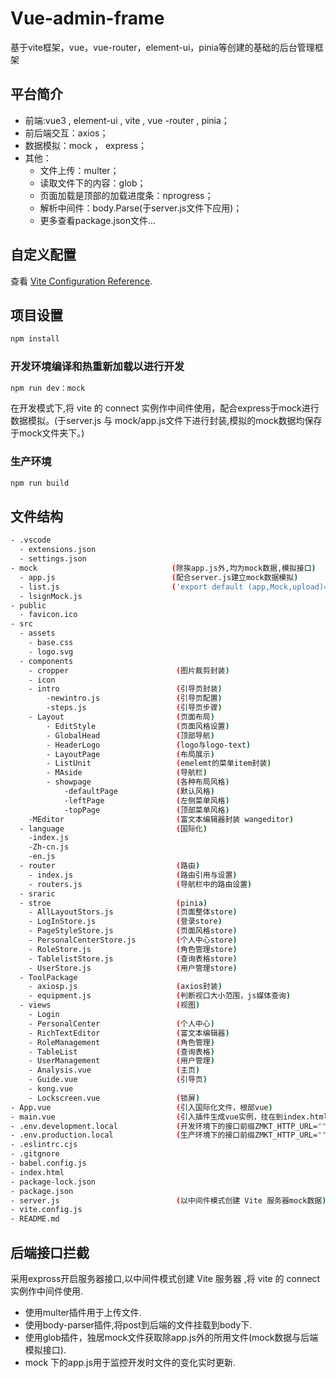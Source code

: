 
# Vue-admin-frame

基于vite框架，vue，vue-router，element-ui，pinia等创建的基础的后台管理框架

## 平台简介

* 前端:vue3 , element-ui , vite , vue -router , pinia；
* 前后端交互：axios；
* 数据模拟：mock ， express；
* 其他：
    - 文件上传：multer；
    - 读取文件下的内容：glob；
    - 页面加载是顶部的加载进度条：nprogress；
    - 解析中间件：body.Parse(于server.js文件下应用)；
    - 更多查看package.json文件...


## 自定义配置

查看 [Vite Configuration Reference](https://vitejs.dev/config/).

## 项目设置

```sh
npm install
```

### 开发环境编译和热重新加载以进行开发

```sh
npm run dev：mock
```
在开发模式下,将 vite 的 connect 实例作中间件使用，配合express于mock进行数据模拟。(于server.js 与 mock/app.js文件下进行封装,模拟的mock数据均保存于mock文件夹下。)

### 生产环境

```sh
npm run build
```

## 文件结构

```sh
- .vscode
  - extensions.json
  - settings.json
- mock                              (除挨app.js外,均为mock数据,模拟接口)
  - app.js                          (配合server.js建立mock数据模拟)
  - list.js                         ('export default (app,Mock,upload)=>{}')
  - lsignMock.js
- public
  - favicon.ico
- src
  - assets
    - base.css
    - logo.svg
  - components
    - cropper                        (图片裁剪封装)
    - icon
    - intro                          (引导页封装)
        -newintro.js                 (引导页配置)
        -steps.js                    (引导页步骤)
    - Layout                         (页面布局)
        - EditStyle                  (页面风格设置)
        - GlobalHead                 (顶部导航)
        - HeaderLogo                 (logo与logo-text)
        - LayoutPage                 (布局展示)
        - ListUnit                   (emelemt的菜单item封装)
        - MAside                     (导航栏)
        - showpage                   (各种布局风格)
            -defaultPage             (默认风格)
            -leftPage                (左侧菜单风格)
            -topPage                 (顶部菜单风格)
    -MEditor                         (富文本编辑器封装 wangeditor)
  - language                         (国际化)
    -index.js
    -Zh-cn.js
    -en.js
  - router                           (路由)
    - index.js                       (路由引用与设置)
    - routers.js                     (导航栏中的路由设置)
  - sraric
  - stroe                            (pinia)
    - AllLayoutStors.js              (页面整体store)
    - LogInStore.js                  (登录store)
    - PageStyleStore.js              (页面风格store)
    - PersonalCenterStore.js         (个人中心store)
    - RoleStore.js                   (角色管理store)
    - TablelistStore.js              (查询表格store)
    - UserStore.js                   (用户管理store)
  - ToolPackage
    - axiosp.js                      (axios封装)
    - equipment.js                   (判断视口大小范围，js媒体查询)
  - views                            (视图)
    - Login
    - PersonalCenter                 (个人中心)
    - RichTextEditor                 (富文本编辑器)
    - RoleManagement                 (角色管理)
    - TableList                      (查询表格)
    - UserManagement                 (用户管理)
    - Analysis.vue                   (主页)
    - Guide.vue                      (引导页)
    - kong.vue                        
    - Lockscreen.vue                 (锁屏)
- App.vue                            (引入国际化文件，根部vue)
- main.vue                           (引入插件生成vue实例，挂在到index.html下)
- .env.development.local             (开发环境下的接口前缀ZMKT_HTTP_URL="")
- .env.production.local              (生产环境下的接口前缀ZMKT_HTTP_URL="")
- .eslintrc.cjs
- .gitgnore
- babel.config.js
- index.html
- package-lock.json
- package.json
- server.js                          (以中间件模式创建 Vite 服务器mock数据)
- vite.config.js
- README.md
```
## 后端接口拦截

采用expross开启服务器接口,以中间件模式创建 Vite 服务器 ,将 vite 的 connect 实例作中间件使用.

* 使用multer插件用于上传文件.
* 使用body-parser插件,将post到后端的文件挂载到body下.
* 使用glob插件，独居mock文件获取除app.js外的所用文件(mock数据与后端模拟接口).
* mock 下的app.js用于监控开发时文件的变化实时更新.


